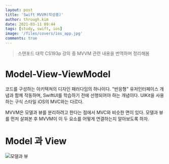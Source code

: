 ```yaml
---
layout: post
title: 'Swift MVVM(작성중)'
author: through.kim
date: 2021-03-11 09:44
tags: [study, swift, ios]
image: '/files/covers/ios_app.jpg'
comments: true
---
```


> 스탠포드 대학 CS193p 강의 중 MVVM 관련 내용을 번역하며 정리해봄

# Model-View-ViewModel

코드를 구성하는 아키텍쳐의 디자인 패러다임의 하나이다.
"반응형" 유저인터페이스 개념과 함께 작동하며,
SwiftUI를 학습하기 전에 선행되어야 하는 개념이다.
UIKit을 사용하는 구식 스타일 iOS의 MVC와는 다르다.

MVVM은 모델과 뷰를 분리하려고 한다는 점에서 MVC와 비슷한 면이 있다.
모델과 뷰를 먼저 살펴본 후 MVVM이 이 두 요소를 어떻게 연결하는지 알아보도록 하자.

# Model 과 View

![모델과 뷰](/files/cs193p/1.png)


